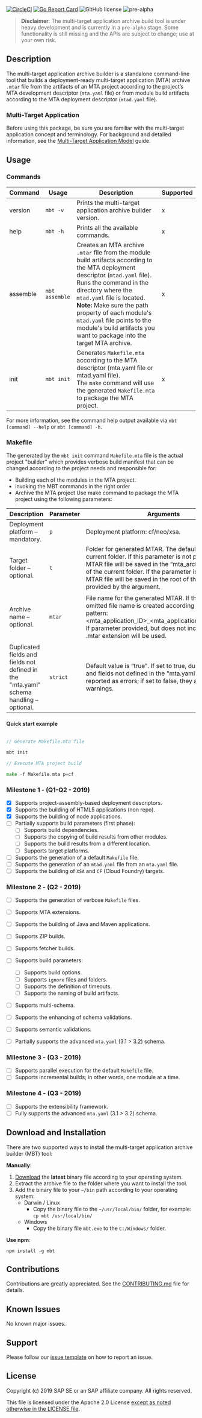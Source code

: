 [![CircleCI](https://circleci.com/gh/SAP/cloud-mta-build-tool.svg?style=svg&circle-token=ecedd1dce3592adcd72ee4c61481972c32dcfad7)](https://circleci.com/gh/SAP/cloud-mta-build-tool)
[![Go Report Card](https://goreportcard.com/badge/github.com/SAP/cloud-mta-build-tool)](https://goreportcard.com/report/github.com/SAP/cloud-mta-build-tool)
![GitHub license](https://img.shields.io/badge/license-Apache_2.0-blue.svg)
![pre-alpha](https://img.shields.io/badge/Release-pre--alpha-orange.svg)

> <b>Disclaimer</b>: The multi-target application archive build tool is under heavy development and is currently in a `pre-alpha` stage.
                   Some functionality is still missing and the APIs are subject to change; use at your own risk.



## Description

The multi-target application archive builder is a standalone command-line tool that builds a deployment-ready
multi-target application (MTA) archive `.mtar` file from the artifacts of an MTA project according to the project’s MTA
development descriptor (`mta.yaml` file) or from module build artifacts according to the MTA deployment descriptor (`mtad.yaml` file).

### Multi-Target Application

Before using this package, be sure you are familiar with the multi-target application concept and terminology.
For background and detailed information, see the [Multi-Target Application Model](https://www.sap.com/documents/2016/06/e2f618e4-757c-0010-82c7-eda71af511fa.html) guide.                   

## Usage

### Commands

| Command | Usage        | Description                                                    | Supported
| ------  | ------       |  ----------                                                    |  ----------
| version | `mbt -v`     | Prints the multi-target application archive builder version.                                        | x
| help    | `mbt -h`     | Prints all the available commands.                             | x
| assemble    | `mbt assemble`     | Creates an MTA archive `.mtar` file from the module build artifacts according to the MTA deployment descriptor (`mtad.yaml` file). Runs the command in the directory where the `mtad.yaml` file is located. **Note:** Make sure the path property of each module's `mtad.yaml` file points to the module's build artifacts you want to package into the target MTA archive. | x
| init    | `mbt init`     | Generates `Makefile.mta` according to the MTA descriptor (mta.yaml file or mtad.yaml file). <br> The `make` command will use the generated `Makefile.mta` to package the MTA project. | x

For more information, see the command help output available via `mbt [command] --help` or `mbt [command] -h`.

### Makefile
The generated by the `mbt init` command `Makefile.mta` file is the actual project "builder" which provides verbose build manifest that can be changed according to the project needs and responsible for:
- Building each of the modules in the MTA project.
- invoking the MBT commands in the right order
- Archive the MTA project
Use make command to package the MTA project using the following parameters:



| Description             | Parameter        | Arguments                                           | Examples    
| ------------------  | ------       |  ----------                                           |  ----------------
| Deployment platform – mandatory. | `p`      | Deployment platform: cf/neo/xsa.                                      |`make -f Makefile.mta p=cf`
| Target folder – optional.    | `t`     | Folder for generated MTAR. The default value is the current folder. If this parameter is not provided the MTAR file will be saved in the “mta_archives” subfolder of the current folder. If the parameter is provided, the MTAR file will be saved in the root of the folder provided by the argument.                              | `make -f Makefile.mta p=cf t=C:\temp`
| Archive name – optional.    | `mtar`     | File name for the generated MTAR. If this parameter is omitted file name is created according to the following pattern: <br> <mta_application_ID>_<mta_application_version>.mtar. <br> If parameter provided, but does not include extension, .mtar extension will be used. | `make -f Makefile.mta p=cf mtar=myMta<br><br> make -f Makefile.mta p=cf mtar=myMta.mtar`
| Duplicated fields and fields not defined in the "mta.yaml" schema handling – optional.    | `strict`     | Default value is “true”. If set to true, duplicated fields and fields not defined in the "mta.yaml" schema are reported as errors; if set to false, they are reported as warnings. | `make -f Makefile.mta p=cf strict=false`


#### Quick start example

```go

// Generate Makefile.mta file

mbt init 

// Execute MTA project build

make -f Makefile.mta p=cf

```


### Milestone 1  - (Q1-Q2 - 2019)

 - [x] Supports project-assembly-based deployment descriptors.
 - [x] Supports the building of HTML5 applications (non repo).
 - [x] Supports the building of node applications.
 - [ ] Partially supports build parameters (first phase):
    - [ ] Supports build dependencies.
    - [ ] Supports the copying of build results from other modules.
    - [ ] Supports the build results from a different location.
    - [ ] Supports target platforms.
 - [ ] Supports the generation of a default `Makefile` file.
 - [ ] Supports the generation of an `mtad.yaml` file from an `mta.yaml` file.
 - [ ] Supports the building of `XSA` and `CF` (Cloud Foundry) targets.

### Milestone 2 - (Q2 - 2019)

  - [ ] Supports the generation of verbose `Makefile` files.
  - [ ] Supports MTA extensions.
  - [ ] Supports the building of Java and Maven applications.
  - [ ] Supports ZIP builds.
  - [ ] Supports fetcher builds.
  - [ ] Supports build parameters:
    - [ ] Supports build options.
    - [ ] Supports `ignore` files and folders.
    - [ ] Supports the definition of timeouts.
    - [ ] Supports the naming of build artifacts.
  - [ ] Supports multi-schema.
  - [ ] Supports the enhancing of schema validations.
  - [ ] Supports semantic validations.
  - [ ] Partially supports the advanced `mta.yaml` (3.1 > 3.2) schema.


 ### Milestone 3 - (Q3 - 2019)

  - [ ] Supports parallel execution for the default `Makefile` file.
  - [ ] Supports incremental builds; in other words, one module at a time.

 ### Milestone 4 - (Q3 - 2019)

 - [ ] Supports the extensibility framework.
 - [ ] Fully supports the advanced `mta.yaml` (3.1 > 3.2) schema.

## Download and Installation

 There are two supported ways to install the multi-target application archive builder (MBT) tool:

 **Manually**:
  1. [Download](https://github.com/SAP/cloud-mta-build-tool/releases) the **latest** binary file according to your operating system.
  2. Extract the archive file to the folder where you want to install the tool.
  3. Add the binary file to your `~/bin` path according to your operating system:     
        - Darwin / Linux
          - Copy the binary file to the `~/usr/local/bin/` folder, for example: `cp mbt /usr/local/bin/`
        - Windows
          -  Copy the binary file `mbt.exe` to the `C:/Windows/` folder.

**Use npm**:
```
npm install -g mbt
```

## Contributions

Contributions are greatly appreciated.
See the [CONTRIBUTING.md](./.github/CONTRIBUTING.md) file for details.

## Known Issues

No known major issues.

## Support

Please follow our [issue template](https://github.com/SAP/cloud-mta-build-tool/issues/new/choose) on how to report an issue.

 ## License

Copyright (c) 2019 SAP SE or an SAP affiliate company. All rights reserved.

This file is licensed under the Apache 2.0 License [except as noted otherwise in the LICENSE file](/LICENSE).
